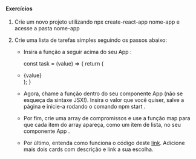 #### Exercícios

1. Crie um novo projeto utilizando npx create-react-app nome-app e acesse a pasta nome-app

2. Crie uma lista de tarefas simples seguindo os passos abaixo:
    - Insira a função a seguir acima do seu App :

        const task = (value) => {
        return (
            <li>{value}</li>
        );
        }

    - Agora, chame a função dentro do seu componente App (não se esqueça da sintaxe JSX!). Insira o valor que você quiser, salve a página e inicie-a rodando o comando npm start .
    - Por fim, crie uma array de compromissos e use a função map para que cada item do array apareça, como um item de lista, no seu componente App .
    - Por último, entenda como funciona o código deste [link](https://codepen.io/nathansebhastian/pen/qgOJKe). Adicione mais dois cards com descrição e link a sua escolha.